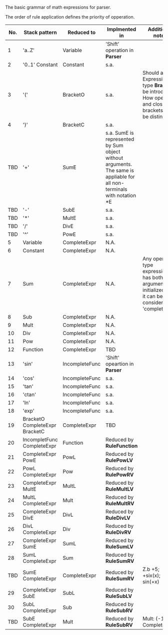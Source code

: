 The basic grammar of math expressions for parser.

The order of rule application defines the priority of opperation.

No.	|Stack pattern					| Reduced to		| Implmented in | Additional notes
----|-------------------------------|-------------------|---------------|------------------
1	|'a..Z'							| Variable			| 'Shift' operation in **Parser** | 
2	|'0..1' Constant				| Constant			| s.a. | 
3	|'('							| BracketO			| s.a.  | Should a new Expression type **Bracket** be introduced? How opening and closing brackets can be distincted?
4	|')'							| BracketC			| s.a.  | 
TBD |'+'							| SumE			| s.a. SumE is represented by Sum object without arguments. The same is appliable for all non-terminals with notation *E |
TBD |'-'							| SubE			| s.a. | 
TBD |'*'							| MultE			| s.a. | 
TBD |'/'							| DivE			| s.a. | 
TBD |'^'							| PowE			| s.a. | 
5	|Variable						| CompleteExpr			| N.A. |  
6	|Constant						| CompleteExpr			| N.A. | 
7	|Sum							| CompleteExpr			| N.A. | Any operation type expression has both arguments initialized, then it can be considered as 'completed'.
8	|Sub							| CompleteExpr			| N.A. | 
9	|Mult							| CompleteExpr			| N.A. | 
10	|Div							| CompleteExpr			| N.A. | 
11	|Pow							| CompleteExpr			| N.A. | 
12	|Function						| CompleteExpr			| TBD | 
13	|'sin'							| IncompleteFunc		| 'Shift' opeartion in **Parser** | 
14	|'cos'							| IncompleteFunc		| s.a. | 
15	|'tan'							| IncompleteFunc		| s.a. | 
16	|'ctan'							| IncompleteFunc		| s.a. | 
17	|'ln'							| IncompleteFunc		| s.a. | 
18	|'exp'							| IncompleteFunc		| s.a. | 
19	|BracketO CompleteExpr BracketC	| CompleteExpr			| TBD | 
20	|IncompletFunc CompleteExpr		| Function				| Reduced by **RuleFunction** | 
21	|CompleteExpr PowE				| PowL			| Reduced by **RulePowLV** | 
22	|PowL CompleteExpr				| Pow			| Reduced by **RulePowRV** | 
23	|CompleteExpr MultE				| MultL			| Reduced by **RuleMultLV** | 
24	|MultL CompleteExpr				| Mult			| Reduced by **RuleMultRV** | 
25	|CompleteExpr DivE				| DivL			| Reduced by **RuleDivLV** | 
26	|DivL CompleteExpr				| Div			| Reduced by **RuleDivRV** | 
27	|CompleteExpr SumE				| SumL			| Reduced by **RuleSumLV** | 
28	|SumL CompleteExpr				| Sum			| Reduced by **RuleSumRV** | 
TBD |SumE CompleteExpr				| CompleteExpr	| Reduced by **RuleSumRV** | Z.b +5; +six(x); sin(+x) 
29	|CompleteExpr SubE				| SubL			| Reduced by **RuleSubLV** | 
30	|SubL CompleteExpr				| Sub			| Reduced by **RuleSubRV** | 
TBD |SubE CompleteExpr				| Mult			| Reduced by **RuleSubRV** | Mult: (-1, CompleteExpr) 

